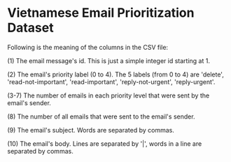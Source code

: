 # Vietnamese Email Prioritization Dataset

Following is the meaning of the columns in the CSV file:

(1) The email message's id. This is just a simple integer id starting at 1.

(2) The email's priority label (0 to 4). The 5 labels (from 0 to 4) are 'delete', 'read-not-important', 'read-important', 'reply-not-urgent', 'reply-urgent'.

(3-7) The number of emails in each priority level that were sent by the email's sender.

(8) The number of all emails that were sent to the email's sender.

(9) The email's subject. Words are separated by commas.

(10) The email's body. Lines are separated by '|', words in a line are separated by commas.
